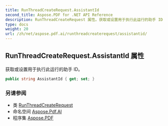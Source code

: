 ```yaml
---
title: RunThreadCreateRequest.AssistantId
second_title: Aspose.PDF for .NET API Reference
description: RunThreadCreateRequest 属性。获取或设置用于执行此运行的助手 ID
type: docs
weight: 20
url: /zh/net/aspose.pdf.ai/runthreadcreaterequest/assistantid/
---
```

## RunThreadCreateRequest.AssistantId 属性

获取或设置用于执行此运行的助手 ID。

```csharp
public string AssistantId { get; set; }
```

### 另请参阅

* 类 [RunThreadCreateRequest](../)
* 命名空间 [Aspose.Pdf.AI](../../../aspose.pdf.ai/)
* 程序集 [Aspose.PDF](../../../)
